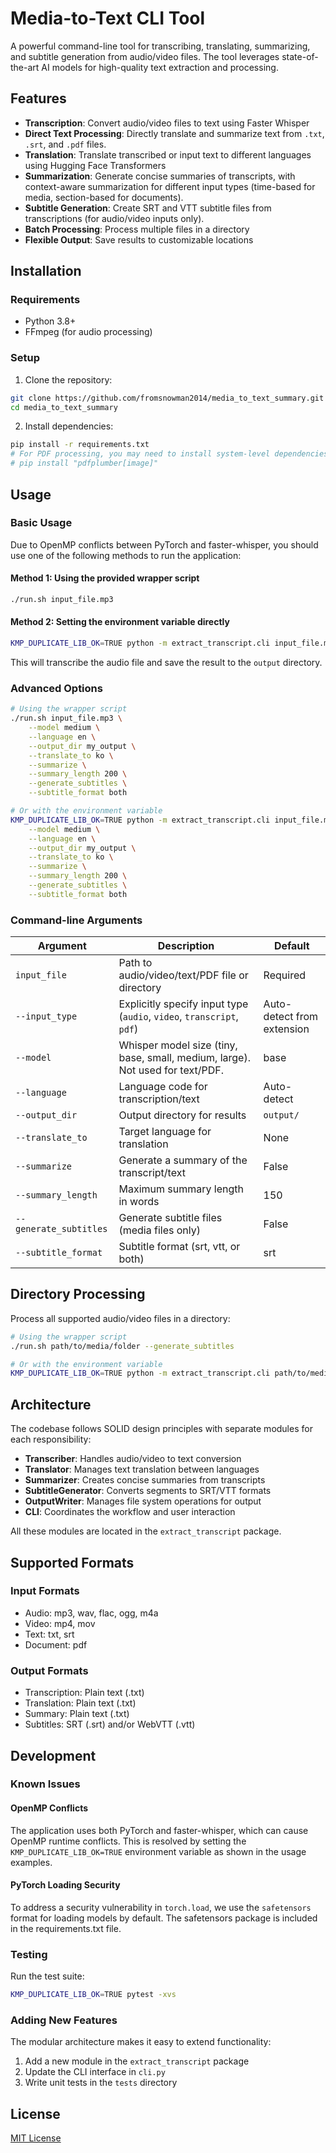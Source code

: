 # Media-to-Text CLI Tool

A powerful command-line tool for transcribing, translating, summarizing, and subtitle generation from audio/video files. The tool leverages state-of-the-art AI models for high-quality text extraction and processing.

## Features

- **Transcription**: Convert audio/video files to text using Faster Whisper
- **Direct Text Processing**: Directly translate and summarize text from `.txt`, `.srt`, and `.pdf` files.
- **Translation**: Translate transcribed or input text to different languages using Hugging Face Transformers
- **Summarization**: Generate concise summaries of transcripts, with context-aware summarization for different input types (time-based for media, section-based for documents).
- **Subtitle Generation**: Create SRT and VTT subtitle files from transcriptions (for audio/video inputs only).
- **Batch Processing**: Process multiple files in a directory
- **Flexible Output**: Save results to customizable locations

## Installation

### Requirements

- Python 3.8+
- FFmpeg (for audio processing)

### Setup

1. Clone the repository:
```bash
git clone https://github.com/fromsnowman2014/media_to_text_summary.git
cd media_to_text_summary
```

2. Install dependencies:
```bash
pip install -r requirements.txt
# For PDF processing, you may need to install system-level dependencies for pdfplumber
# pip install "pdfplumber[image]"
```

## Usage

### Basic Usage

Due to OpenMP conflicts between PyTorch and faster-whisper, you should use one of the following methods to run the application:

#### Method 1: Using the provided wrapper script

```bash
./run.sh input_file.mp3
```

#### Method 2: Setting the environment variable directly

```bash
KMP_DUPLICATE_LIB_OK=TRUE python -m extract_transcript.cli input_file.mp3
```

This will transcribe the audio file and save the result to the `output` directory.

### Advanced Options

```bash
# Using the wrapper script
./run.sh input_file.mp3 \
    --model medium \
    --language en \
    --output_dir my_output \
    --translate_to ko \
    --summarize \
    --summary_length 200 \
    --generate_subtitles \
    --subtitle_format both

# Or with the environment variable
KMP_DUPLICATE_LIB_OK=TRUE python -m extract_transcript.cli input_file.mp3 \
    --model medium \
    --language en \
    --output_dir my_output \
    --translate_to ko \
    --summarize \
    --summary_length 200 \
    --generate_subtitles \
    --subtitle_format both
```

### Command-line Arguments

| Argument | Description | Default |
|----------|-------------|---------|
| `input_file` | Path to audio/video/text/PDF file or directory | Required |
| `--input_type` | Explicitly specify input type (`audio`, `video`, `transcript`, `pdf`) | Auto-detect from extension |
| `--model` | Whisper model size (tiny, base, small, medium, large). Not used for text/PDF. | base |
| `--language` | Language code for transcription/text | Auto-detect |
| `--output_dir` | Output directory for results | `output/` |
| `--translate_to` | Target language for translation | None |
| `--summarize` | Generate a summary of the transcript/text | False |
| `--summary_length` | Maximum summary length in words | 150 |
| `--generate_subtitles` | Generate subtitle files (media files only) | False |
| `--subtitle_format` | Subtitle format (srt, vtt, or both) | srt |

## Directory Processing

Process all supported audio/video files in a directory:

```bash
# Using the wrapper script
./run.sh path/to/media/folder --generate_subtitles

# Or with the environment variable
KMP_DUPLICATE_LIB_OK=TRUE python -m extract_transcript.cli path/to/media/folder --generate_subtitles
```

## Architecture

The codebase follows SOLID design principles with separate modules for each responsibility:

- **Transcriber**: Handles audio/video to text conversion
- **Translator**: Manages text translation between languages
- **Summarizer**: Creates concise summaries from transcripts
- **SubtitleGenerator**: Converts segments to SRT/VTT formats
- **OutputWriter**: Manages file system operations for output
- **CLI**: Coordinates the workflow and user interaction

All these modules are located in the `extract_transcript` package.

## Supported Formats

### Input Formats
- Audio: mp3, wav, flac, ogg, m4a
- Video: mp4, mov
- Text: txt, srt
- Document: pdf

### Output Formats
- Transcription: Plain text (.txt)
- Translation: Plain text (.txt)
- Summary: Plain text (.txt)
- Subtitles: SRT (.srt) and/or WebVTT (.vtt)

## Development

### Known Issues

#### OpenMP Conflicts
The application uses both PyTorch and faster-whisper, which can cause OpenMP runtime conflicts. This is resolved by setting the `KMP_DUPLICATE_LIB_OK=TRUE` environment variable as shown in the usage examples.

#### PyTorch Loading Security
To address a security vulnerability in `torch.load`, we use the `safetensors` format for loading models by default. The safetensors package is included in the requirements.txt file.

### Testing

Run the test suite:

```bash
KMP_DUPLICATE_LIB_OK=TRUE pytest -xvs
```

### Adding New Features

The modular architecture makes it easy to extend functionality:

1. Add a new module in the `extract_transcript` package
2. Update the CLI interface in `cli.py`
3. Write unit tests in the `tests` directory

## License

[MIT License](LICENSE)
